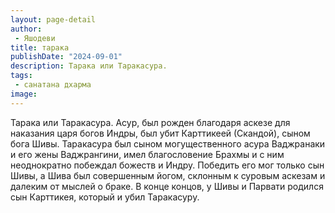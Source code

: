 ```yaml
---
layout: page-detail
author:
 - Яшодеви
title: тарака
publishDate: "2024-09-01"
description: Тарака или Таракасура.
tags:
 - санатана дхарма
image: 
---
```


Тарака или Таракасура.
Асур, был рожден благодаря аскезе для наказания царя богов Индры, был убит Карттикеей (Скандой), сыном бога Шивы. Таракасура был сыном могущественного асура Ваджранаки и его жены Ваджрангини, имел благословение Брахмы и с ним неоднократно побеждал божеств и Индру. Победить его мог только сын Шивы, а Шива был совершенным йогом, склонным к суровым аскезам и далеким от мыслей о браке. В конце концов, у Шивы и Парвати родился сын Карттикея, который и убил Таракасуру.

